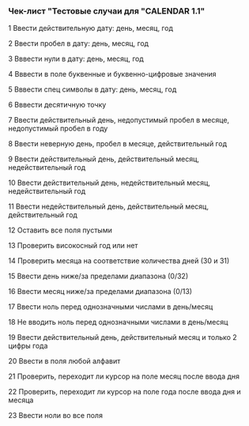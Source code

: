 ### Чек-лист "Тестовые случаи для "CALENDAR 1.1"
 1 Ввести действительную дату: день, месяц, год
 
 2 Ввести пробел в дату: день, месяц, год
 
 3 Вввести нули в дату: день, месяц, год
 
4 Вввести в поле буквенные и буквенно-цифровые значения

5 Вввести спец символы в дату: день, месяц, год

6 Вввести десятичную точку

7 Ввести действительный день, недопустимый пробел в месяце, недопустимый пробел в году

8 Ввести неверную день, пробел в месяце, действительный год

9 Ввести действительный день, действительный месяц, недействительный год

10 Ввести действительный день, недействительный месяц, недействительный год

11 Ввести недействительный день, действительный месяц, действительный год

12 Оставить все поля пустыми

13 Проверить високосный год или нет

14 Проверить месяца на соответствие количества дней (30 и 31)

15 Ввести день ниже/за пределами диапазона (0/32)

16 Ввести месяц ниже/за пределами диапазона (0/13)

17 Ввести ноль перед однозначными числами в день/месяц

18 Не вводить ноль перед однозначными числами в день/месяц

19 Ввести действительный день, действительный месяц и только 2 цифры года

20 Ввести в поля любой алфавит

21 Проверить, переходит ли курсор на поле месяц после ввода дня

22 Проверить, переходит ли курсор на поле года после ввода дня и месяца

23 Ввести ноли во все поля

